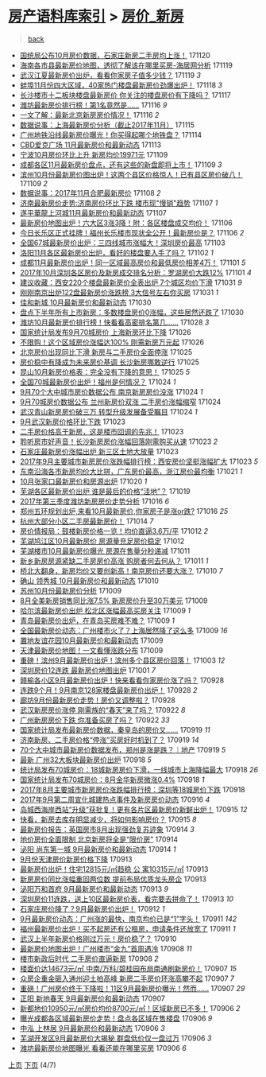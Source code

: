 [房产语料库索引](../../README.md)  > [房价_新房](房价_新房.md)
====
> [back](../README.md)

- [国统局公布10月房价数据，石家庄新房二手房均上涨！](http://jkwz.applinzi.com/ittc/7037971159264527376.html#%E5%9B%BD%E7%BB%9F%E5%B1%80%E5%85%AC%E5%B8%8310%E6%9C%88%E6%88%BF%E4%BB%B7%E6%95%B0%E6%8D%AE%EF%BC%8C%E7%9F%B3%E5%AE%B6%E5%BA%84%E6%96%B0%E6%88%BF%E4%BA%8C%E6%89%8B%E6%88%BF%E5%9D%87%E4%B8%8A%E6%B6%A8%EF%BC%81) 171120  
- [海南各市县最新房价地图，透彻了解该在哪里买房-海居网分析](http://jkwz.applinzi.com/ittc/7037699626919003153.html#%E6%B5%B7%E5%8D%97%E5%90%84%E5%B8%82%E5%8E%BF%E6%9C%80%E6%96%B0%E6%88%BF%E4%BB%B7%E5%9C%B0%E5%9B%BE%EF%BC%8C%E9%80%8F%E5%BD%BB%E4%BA%86%E8%A7%A3%E8%AF%A5%E5%9C%A8%E5%93%AA%E9%87%8C%E4%B9%B0%E6%88%BF-%E6%B5%B7%E5%B1%85%E7%BD%91%E5%88%86%E6%9E%90) 171119  
- [武汉江夏最新房价出炉，看看你家房子值多少钱？](http://jkwz.applinzi.com/ittc/7037588423865533457.html#%E6%AD%A6%E6%B1%89%E6%B1%9F%E5%A4%8F%E6%9C%80%E6%96%B0%E6%88%BF%E4%BB%B7%E5%87%BA%E7%82%89%EF%BC%8C%E7%9C%8B%E7%9C%8B%E4%BD%A0%E5%AE%B6%E6%88%BF%E5%AD%90%E5%80%BC%E5%A4%9A%E5%B0%91%E9%92%B1%EF%BC%9F) 171119 *3* 
- [蚌埠11月份四大区域，40家热门楼盘最新房价劲爆出炉！](http://jkwz.applinzi.com/ittc/7037354484756382737.html#%E8%9A%8C%E5%9F%A011%E6%9C%88%E4%BB%BD%E5%9B%9B%E5%A4%A7%E5%8C%BA%E5%9F%9F%EF%BC%8C40%E5%AE%B6%E7%83%AD%E9%97%A8%E6%A5%BC%E7%9B%98%E6%9C%80%E6%96%B0%E6%88%BF%E4%BB%B7%E5%8A%B2%E7%88%86%E5%87%BA%E7%82%89%EF%BC%81) 171118 *3* 
- [长沙楼市十二板块楼盘最新房价 你关注的楼盘房价有下降吗？](http://jkwz.applinzi.com/ittc/7036931734321497105.html#%E9%95%BF%E6%B2%99%E6%A5%BC%E5%B8%82%E5%8D%81%E4%BA%8C%E6%9D%BF%E5%9D%97%E6%A5%BC%E7%9B%98%E6%9C%80%E6%96%B0%E6%88%BF%E4%BB%B7+%E4%BD%A0%E5%85%B3%E6%B3%A8%E7%9A%84%E6%A5%BC%E7%9B%98%E6%88%BF%E4%BB%B7%E6%9C%89%E4%B8%8B%E9%99%8D%E5%90%97%EF%BC%9F) 171117  
- [潍坊最新房价排行榜！第1名竟然是……](http://jkwz.applinzi.com/ittc/7036619127924458512.html#%E6%BD%8D%E5%9D%8A%E6%9C%80%E6%96%B0%E6%88%BF%E4%BB%B7%E6%8E%92%E8%A1%8C%E6%A6%9C%EF%BC%81%E7%AC%AC1%E5%90%8D%E7%AB%9F%E7%84%B6%E6%98%AF%E2%80%A6%E2%80%A6) 171116 *9* 
- [一文了解：最新北京新房房价情况！](http://jkwz.applinzi.com/ittc/7036615354430784528.html#%E4%B8%80%E6%96%87%E4%BA%86%E8%A7%A3%EF%BC%9A%E6%9C%80%E6%96%B0%E5%8C%97%E4%BA%AC%E6%96%B0%E6%88%BF%E6%88%BF%E4%BB%B7%E6%83%85%E5%86%B5%EF%BC%81) 171116 *2* 
- [数据说事：上海最新房价分析（截止2017年11月）](http://jkwz.applinzi.com/ittc/7036244962017018896.html#%E6%95%B0%E6%8D%AE%E8%AF%B4%E4%BA%8B%EF%BC%9A%E4%B8%8A%E6%B5%B7%E6%9C%80%E6%96%B0%E6%88%BF%E4%BB%B7%E5%88%86%E6%9E%90%EF%BC%88%E6%88%AA%E6%AD%A22017%E5%B9%B411%E6%9C%88%EF%BC%89) 171115  
- [广州地铁沿线最新房价曝光！你买得起哪个地铁盘？](http://jkwz.applinzi.com/ittc/7035817390565229584.html#%E5%B9%BF%E5%B7%9E%E5%9C%B0%E9%93%81%E6%B2%BF%E7%BA%BF%E6%9C%80%E6%96%B0%E6%88%BF%E4%BB%B7%E6%9B%9D%E5%85%89%EF%BC%81%E4%BD%A0%E4%B9%B0%E5%BE%97%E8%B5%B7%E5%93%AA%E4%B8%AA%E5%9C%B0%E9%93%81%E7%9B%98%EF%BC%9F) 171114  
- [CBD爱克广场 11月最新房价和最新动态](http://jkwz.applinzi.com/ittc/7035486525402383376.html#CBD%E7%88%B1%E5%85%8B%E5%B9%BF%E5%9C%BA+11%E6%9C%88%E6%9C%80%E6%96%B0%E6%88%BF%E4%BB%B7%E5%92%8C%E6%9C%80%E6%96%B0%E5%8A%A8%E6%80%81) 171113  
- [宁波10月房价环比上升 新房均价19971元](http://jkwz.applinzi.com/ittc/7033986388318487569.html#%E5%AE%81%E6%B3%A210%E6%9C%88%E6%88%BF%E4%BB%B7%E7%8E%AF%E6%AF%94%E4%B8%8A%E5%8D%87+%E6%96%B0%E6%88%BF%E5%9D%87%E4%BB%B719971%E5%85%83) 171109  
- [成都各区11月最新房价盘点，还有这些的新盘即将上市！](http://jkwz.applinzi.com/ittc/7033957381782897680.html#%E6%88%90%E9%83%BD%E5%90%84%E5%8C%BA11%E6%9C%88%E6%9C%80%E6%96%B0%E6%88%BF%E4%BB%B7%E7%9B%98%E7%82%B9%EF%BC%8C%E8%BF%98%E6%9C%89%E8%BF%99%E4%BA%9B%E7%9A%84%E6%96%B0%E7%9B%98%E5%8D%B3%E5%B0%86%E4%B8%8A%E5%B8%82%EF%BC%81) 171109 *3* 
- [滨州10月份最新房价图出炉！这两个县区价格惊人！已有县区房价破八！](http://jkwz.applinzi.com/ittc/7033894483320636433.html#%E6%BB%A8%E5%B7%9E10%E6%9C%88%E4%BB%BD%E6%9C%80%E6%96%B0%E6%88%BF%E4%BB%B7%E5%9B%BE%E5%87%BA%E7%82%89%EF%BC%81%E8%BF%99%E4%B8%A4%E4%B8%AA%E5%8E%BF%E5%8C%BA%E4%BB%B7%E6%A0%BC%E6%83%8A%E4%BA%BA%EF%BC%81%E5%B7%B2%E6%9C%89%E5%8E%BF%E5%8C%BA%E6%88%BF%E4%BB%B7%E7%A0%B4%E5%85%AB%EF%BC%81) 171109 *2* 
- [数据说事：2017年11月合肥最新房价](http://jkwz.applinzi.com/ittc/7033650936776492049.html#%E6%95%B0%E6%8D%AE%E8%AF%B4%E4%BA%8B%EF%BC%9A2017%E5%B9%B411%E6%9C%88%E5%90%88%E8%82%A5%E6%9C%80%E6%96%B0%E6%88%BF%E4%BB%B7) 171108 *2* 
- [济南最新房价走势:济南房价环比下跌 楼市现&quot;慢销&quot;趋势](http://jkwz.applinzi.com/ittc/7033169283897623568.html#%E6%B5%8E%E5%8D%97%E6%9C%80%E6%96%B0%E6%88%BF%E4%BB%B7%E8%B5%B0%E5%8A%BF%3A%E6%B5%8E%E5%8D%97%E6%88%BF%E4%BB%B7%E7%8E%AF%E6%AF%94%E4%B8%8B%E8%B7%8C+%E6%A5%BC%E5%B8%82%E7%8E%B0%26quot%3B%E6%85%A2%E9%94%80%26quot%3B%E8%B6%8B%E5%8A%BF) 171107 *1* 
- [遂平華龍上河城11月最新房价和最新动态](http://jkwz.applinzi.com/ittc/7033164265714877457.html#%E9%81%82%E5%B9%B3%E8%8F%AF%E9%BE%8D%E4%B8%8A%E6%B2%B3%E5%9F%8E11%E6%9C%88%E6%9C%80%E6%96%B0%E6%88%BF%E4%BB%B7%E5%92%8C%E6%9C%80%E6%96%B0%E5%8A%A8%E6%80%81) 171107  
- [最新房价地图出炉！六大区3涨3降！附：各区楼盘成交均价！](http://jkwz.applinzi.com/ittc/7032945782330754065.html#%E6%9C%80%E6%96%B0%E6%88%BF%E4%BB%B7%E5%9C%B0%E5%9B%BE%E5%87%BA%E7%82%89%EF%BC%81%E5%85%AD%E5%A4%A7%E5%8C%BA3%E6%B6%A83%E9%99%8D%EF%BC%81%E9%99%84%EF%BC%9A%E5%90%84%E5%8C%BA%E6%A5%BC%E7%9B%98%E6%88%90%E4%BA%A4%E5%9D%87%E4%BB%B7%EF%BC%81) 171106  
- [今日长乐区正式挂牌！福州长乐楼市现状全公开！最新房价是？](http://jkwz.applinzi.com/ittc/7032841137683956753.html#%E4%BB%8A%E6%97%A5%E9%95%BF%E4%B9%90%E5%8C%BA%E6%AD%A3%E5%BC%8F%E6%8C%82%E7%89%8C%EF%BC%81%E7%A6%8F%E5%B7%9E%E9%95%BF%E4%B9%90%E6%A5%BC%E5%B8%82%E7%8E%B0%E7%8A%B6%E5%85%A8%E5%85%AC%E5%BC%80%EF%BC%81%E6%9C%80%E6%96%B0%E6%88%BF%E4%BB%B7%E6%98%AF%EF%BC%9F) 171106 *2* 
- [全国67城最新房价出炉：三四线城市涨幅大！深圳房价最高](http://jkwz.applinzi.com/ittc/7031680375808590865.html#%E5%85%A8%E5%9B%BD67%E5%9F%8E%E6%9C%80%E6%96%B0%E6%88%BF%E4%BB%B7%E5%87%BA%E7%82%89%EF%BC%9A%E4%B8%89%E5%9B%9B%E7%BA%BF%E5%9F%8E%E5%B8%82%E6%B6%A8%E5%B9%85%E5%A4%A7%EF%BC%81%E6%B7%B1%E5%9C%B3%E6%88%BF%E4%BB%B7%E6%9C%80%E9%AB%98) 171103  
- [洛阳11月各区最新房价出炉，看好的楼盘要入手了吗？](http://jkwz.applinzi.com/ittc/7031355316296483856.html#%E6%B4%9B%E9%98%B311%E6%9C%88%E5%90%84%E5%8C%BA%E6%9C%80%E6%96%B0%E6%88%BF%E4%BB%B7%E5%87%BA%E7%82%89%EF%BC%8C%E7%9C%8B%E5%A5%BD%E7%9A%84%E6%A5%BC%E7%9B%98%E8%A6%81%E5%85%A5%E6%89%8B%E4%BA%86%E5%90%97%EF%BC%9F) 171102 *1* 
- [成都11月最新房价出炉！同一区域最高房价和最低房价相差4万！](http://jkwz.applinzi.com/ittc/7031012055971267601.html#%E6%88%90%E9%83%BD11%E6%9C%88%E6%9C%80%E6%96%B0%E6%88%BF%E4%BB%B7%E5%87%BA%E7%82%89%EF%BC%81%E5%90%8C%E4%B8%80%E5%8C%BA%E5%9F%9F%E6%9C%80%E9%AB%98%E6%88%BF%E4%BB%B7%E5%92%8C%E6%9C%80%E4%BD%8E%E6%88%BF%E4%BB%B7%E7%9B%B8%E5%B7%AE4%E4%B8%87%EF%BC%81) 171101 *5* 
- [2017年10月深圳各区房价及新房成交排名分析：罗湖房价大跌12%](http://jkwz.applinzi.com/ittc/7030907055790097425.html#2017%E5%B9%B410%E6%9C%88%E6%B7%B1%E5%9C%B3%E5%90%84%E5%8C%BA%E6%88%BF%E4%BB%B7%E5%8F%8A%E6%96%B0%E6%88%BF%E6%88%90%E4%BA%A4%E6%8E%92%E5%90%8D%E5%88%86%E6%9E%90%EF%BC%9A%E7%BD%97%E6%B9%96%E6%88%BF%E4%BB%B7%E5%A4%A7%E8%B7%8C12%25) 171101 *4* 
- [建议收藏：西安220个楼盘最新房价全表出炉 7个城区均价下滑](http://jkwz.applinzi.com/ittc/7030529253081351185.html#%E5%BB%BA%E8%AE%AE%E6%94%B6%E8%97%8F%EF%BC%9A%E8%A5%BF%E5%AE%89220%E4%B8%AA%E6%A5%BC%E7%9B%98%E6%9C%80%E6%96%B0%E6%88%BF%E4%BB%B7%E5%85%A8%E8%A1%A8%E5%87%BA%E7%82%89+7%E4%B8%AA%E5%9F%8E%E5%8C%BA%E5%9D%87%E4%BB%B7%E4%B8%8B%E6%BB%91) 171031 *9* 
- [刚刚南京出炉122盘最新房价涨跌榜 3大信号左右你买房](http://jkwz.applinzi.com/ittc/7030627173629690897.html#%E5%88%9A%E5%88%9A%E5%8D%97%E4%BA%AC%E5%87%BA%E7%82%89122%E7%9B%98%E6%9C%80%E6%96%B0%E6%88%BF%E4%BB%B7%E6%B6%A8%E8%B7%8C%E6%A6%9C+3%E5%A4%A7%E4%BF%A1%E5%8F%B7%E5%B7%A6%E5%8F%B3%E4%BD%A0%E4%B9%B0%E6%88%BF) 171031 *1* 
- [佳和新城 10月最新房价和最新动态](http://jkwz.applinzi.com/ittc/7030237502428939280.html#%E4%BD%B3%E5%92%8C%E6%96%B0%E5%9F%8E+10%E6%9C%88%E6%9C%80%E6%96%B0%E6%88%BF%E4%BB%B7%E5%92%8C%E6%9C%80%E6%96%B0%E5%8A%A8%E6%80%81) 171030  
- [盘点下半年所有上市新房：多数楼盘房价0涨幅，这些居然还跌了](http://jkwz.applinzi.com/ittc/7030199088249832465.html#%E7%9B%98%E7%82%B9%E4%B8%8B%E5%8D%8A%E5%B9%B4%E6%89%80%E6%9C%89%E4%B8%8A%E5%B8%82%E6%96%B0%E6%88%BF%EF%BC%9A%E5%A4%9A%E6%95%B0%E6%A5%BC%E7%9B%98%E6%88%BF%E4%BB%B70%E6%B6%A8%E5%B9%85%EF%BC%8C%E8%BF%99%E4%BA%9B%E5%B1%85%E7%84%B6%E8%BF%98%E8%B7%8C%E4%BA%86) 171030  
- [潍坊10月最新房价排行榜！快看看高密排名第几……](http://jkwz.applinzi.com/ittc/7029538376628306960.html#%E6%BD%8D%E5%9D%8A10%E6%9C%88%E6%9C%80%E6%96%B0%E6%88%BF%E4%BB%B7%E6%8E%92%E8%A1%8C%E6%A6%9C%EF%BC%81%E5%BF%AB%E7%9C%8B%E7%9C%8B%E9%AB%98%E5%AF%86%E6%8E%92%E5%90%8D%E7%AC%AC%E5%87%A0%E2%80%A6%E2%80%A6) 171028 *3* 
- [国家统计局发布9月70城房价 上海新房环比下降](http://jkwz.applinzi.com/ittc/7028750856143504401.html#%E5%9B%BD%E5%AE%B6%E7%BB%9F%E8%AE%A1%E5%B1%80%E5%8F%91%E5%B8%839%E6%9C%8870%E5%9F%8E%E6%88%BF%E4%BB%B7+%E4%B8%8A%E6%B5%B7%E6%96%B0%E6%88%BF%E7%8E%AF%E6%AF%94%E4%B8%8B%E9%99%8D) 171026  
- [不限购！这个区域房价涨幅达100% 刚需新房万元起](http://jkwz.applinzi.com/ittc/7028684969944286225.html#%E4%B8%8D%E9%99%90%E8%B4%AD%EF%BC%81%E8%BF%99%E4%B8%AA%E5%8C%BA%E5%9F%9F%E6%88%BF%E4%BB%B7%E6%B6%A8%E5%B9%85%E8%BE%BE100%25+%E5%88%9A%E9%9C%80%E6%96%B0%E6%88%BF%E4%B8%87%E5%85%83%E8%B5%B7) 171026  
- [北京房价出现同比下滑 新房与二手房价全面停涨](http://jkwz.applinzi.com/ittc/7028454505291711505.html#%E5%8C%97%E4%BA%AC%E6%88%BF%E4%BB%B7%E5%87%BA%E7%8E%B0%E5%90%8C%E6%AF%94%E4%B8%8B%E6%BB%91+%E6%96%B0%E6%88%BF%E4%B8%8E%E4%BA%8C%E6%89%8B%E6%88%BF%E4%BB%B7%E5%85%A8%E9%9D%A2%E5%81%9C%E6%B6%A8) 171025  
- [房价稳中有降成为未来房价基调 长沙新房哪敢逆行](http://jkwz.applinzi.com/ittc/7028363828738393104.html#%E6%88%BF%E4%BB%B7%E7%A8%B3%E4%B8%AD%E6%9C%89%E9%99%8D%E6%88%90%E4%B8%BA%E6%9C%AA%E6%9D%A5%E6%88%BF%E4%BB%B7%E5%9F%BA%E8%B0%83+%E9%95%BF%E6%B2%99%E6%96%B0%E6%88%BF%E5%93%AA%E6%95%A2%E9%80%86%E8%A1%8C) 171025  
- [昆山10月新房价格表：完全没有下降的意思！](http://jkwz.applinzi.com/ittc/7028266915963864081.html#%E6%98%86%E5%B1%B110%E6%9C%88%E6%96%B0%E6%88%BF%E4%BB%B7%E6%A0%BC%E8%A1%A8%EF%BC%9A%E5%AE%8C%E5%85%A8%E6%B2%A1%E6%9C%89%E4%B8%8B%E9%99%8D%E7%9A%84%E6%84%8F%E6%80%9D%EF%BC%81) 171025 *5* 
- [全国70城最新房价出炉！福州是何情况？](http://jkwz.applinzi.com/ittc/7028031143721567249.html#%E5%85%A8%E5%9B%BD70%E5%9F%8E%E6%9C%80%E6%96%B0%E6%88%BF%E4%BB%B7%E5%87%BA%E7%82%89%EF%BC%81%E7%A6%8F%E5%B7%9E%E6%98%AF%E4%BD%95%E6%83%85%E5%86%B5%EF%BC%9F) 171024 *1* 
- [9月70个大中城市房价数据公布 南京新房房价没涨](http://jkwz.applinzi.com/ittc/7027950913807991825.html#9%E6%9C%8870%E4%B8%AA%E5%A4%A7%E4%B8%AD%E5%9F%8E%E5%B8%82%E6%88%BF%E4%BB%B7%E6%95%B0%E6%8D%AE%E5%85%AC%E5%B8%83+%E5%8D%97%E4%BA%AC%E6%96%B0%E6%88%BF%E6%88%BF%E4%BB%B7%E6%B2%A1%E6%B6%A8) 171024 *1* 
- [9月70城房价数据公布 兰州新房价双涨 二手房价涨幅缩窄](http://jkwz.applinzi.com/ittc/7027939209376171025.html#9%E6%9C%8870%E5%9F%8E%E6%88%BF%E4%BB%B7%E6%95%B0%E6%8D%AE%E5%85%AC%E5%B8%83+%E5%85%B0%E5%B7%9E%E6%96%B0%E6%88%BF%E4%BB%B7%E5%8F%8C%E6%B6%A8+%E4%BA%8C%E6%89%8B%E6%88%BF%E4%BB%B7%E6%B6%A8%E5%B9%85%E7%BC%A9%E7%AA%84) 171024  
- [武汉青山新房房价破三万 转型升级发展备受瞩目](http://jkwz.applinzi.com/ittc/7027897179799290896.html#%E6%AD%A6%E6%B1%89%E9%9D%92%E5%B1%B1%E6%96%B0%E6%88%BF%E6%88%BF%E4%BB%B7%E7%A0%B4%E4%B8%89%E4%B8%87+%E8%BD%AC%E5%9E%8B%E5%8D%87%E7%BA%A7%E5%8F%91%E5%B1%95%E5%A4%87%E5%8F%97%E7%9E%A9%E7%9B%AE) 171024 *1* 
- [9月武汉新房价格环比下跌](http://jkwz.applinzi.com/ittc/7027757280077022225.html#9%E6%9C%88%E6%AD%A6%E6%B1%89%E6%96%B0%E6%88%BF%E4%BB%B7%E6%A0%BC%E7%8E%AF%E6%AF%94%E4%B8%8B%E8%B7%8C) 171023  
- [二手房价格高于新房，这是楼市回调的先兆！](http://jkwz.applinzi.com/ittc/7027685170394694673.html#%E4%BA%8C%E6%89%8B%E6%88%BF%E4%BB%B7%E6%A0%BC%E9%AB%98%E4%BA%8E%E6%96%B0%E6%88%BF%EF%BC%8C%E8%BF%99%E6%98%AF%E6%A5%BC%E5%B8%82%E5%9B%9E%E8%B0%83%E7%9A%84%E5%85%88%E5%85%86%EF%BC%81) 171023  
- [聆听房市好声音！长沙新房房价涨幅回落刚需购买从速](http://jkwz.applinzi.com/ittc/7027693801437660177.html#%E8%81%86%E5%90%AC%E6%88%BF%E5%B8%82%E5%A5%BD%E5%A3%B0%E9%9F%B3%EF%BC%81%E9%95%BF%E6%B2%99%E6%96%B0%E6%88%BF%E6%88%BF%E4%BB%B7%E6%B6%A8%E5%B9%85%E5%9B%9E%E8%90%BD%E5%88%9A%E9%9C%80%E8%B4%AD%E4%B9%B0%E4%BB%8E%E9%80%9F) 171023 *2* 
- [石家庄最新房价涨幅出炉 新三区土地大放量](http://jkwz.applinzi.com/ittc/7027679467475043344.html#%E7%9F%B3%E5%AE%B6%E5%BA%84%E6%9C%80%E6%96%B0%E6%88%BF%E4%BB%B7%E6%B6%A8%E5%B9%85%E5%87%BA%E7%82%89+%E6%96%B0%E4%B8%89%E5%8C%BA%E5%9C%9F%E5%9C%B0%E5%A4%A7%E6%94%BE%E9%87%8F) 171023  
- [2017年9月主要城市新房房价涨跌幅排行榜：西安房价坚挺涨幅扩大](http://jkwz.applinzi.com/ittc/7027646519044473873.html#2017%E5%B9%B49%E6%9C%88%E4%B8%BB%E8%A6%81%E5%9F%8E%E5%B8%82%E6%96%B0%E6%88%BF%E6%88%BF%E4%BB%B7%E6%B6%A8%E8%B7%8C%E5%B9%85%E6%8E%92%E8%A1%8C%E6%A6%9C%EF%BC%9A%E8%A5%BF%E5%AE%89%E6%88%BF%E4%BB%B7%E5%9D%9A%E6%8C%BA%E6%B6%A8%E5%B9%85%E6%89%A9%E5%A4%A7) 171023 *5* 
- [东南沿海各市新房均价大比拼，广东房价最高，浙江房价最均衡](http://jkwz.applinzi.com/ittc/7026967914085876753.html#%E4%B8%9C%E5%8D%97%E6%B2%BF%E6%B5%B7%E5%90%84%E5%B8%82%E6%96%B0%E6%88%BF%E5%9D%87%E4%BB%B7%E5%A4%A7%E6%AF%94%E6%8B%BC%EF%BC%8C%E5%B9%BF%E4%B8%9C%E6%88%BF%E4%BB%B7%E6%9C%80%E9%AB%98%EF%BC%8C%E6%B5%99%E6%B1%9F%E6%88%BF%E4%BB%B7%E6%9C%80%E5%9D%87%E8%A1%A1) 171021 *1* 
- [10月张家口最新房价和房源出炉](http://jkwz.applinzi.com/ittc/7026540888354980881.html#10%E6%9C%88%E5%BC%A0%E5%AE%B6%E5%8F%A3%E6%9C%80%E6%96%B0%E6%88%BF%E4%BB%B7%E5%92%8C%E6%88%BF%E6%BA%90%E5%87%BA%E7%82%89) 171020 *1* 
- [芜湖各区最新房价出炉 谁是最后的价格“洼地”？](http://jkwz.applinzi.com/ittc/7026064541656548369.html#%E8%8A%9C%E6%B9%96%E5%90%84%E5%8C%BA%E6%9C%80%E6%96%B0%E6%88%BF%E4%BB%B7%E5%87%BA%E7%82%89+%E8%B0%81%E6%98%AF%E6%9C%80%E5%90%8E%E7%9A%84%E4%BB%B7%E6%A0%BC%E2%80%9C%E6%B4%BC%E5%9C%B0%E2%80%9D%EF%BC%9F) 171019  
- [2017年第三季度潍坊新房房价走势分析](http://jkwz.applinzi.com/ittc/7024968130290517009.html#2017%E5%B9%B4%E7%AC%AC%E4%B8%89%E5%AD%A3%E5%BA%A6%E6%BD%8D%E5%9D%8A%E6%96%B0%E6%88%BF%E6%88%BF%E4%BB%B7%E8%B5%B0%E5%8A%BF%E5%88%86%E6%9E%90) 171016 *6* 
- [郑州五环规划出炉,来看10月最新房价,你家房子是涨or跌?](http://jkwz.applinzi.com/ittc/7024957422278542352.html#%E9%83%91%E5%B7%9E%E4%BA%94%E7%8E%AF%E8%A7%84%E5%88%92%E5%87%BA%E7%82%89%2C%E6%9D%A5%E7%9C%8B10%E6%9C%88%E6%9C%80%E6%96%B0%E6%88%BF%E4%BB%B7%2C%E4%BD%A0%E5%AE%B6%E6%88%BF%E5%AD%90%E6%98%AF%E6%B6%A8or%E8%B7%8C%3F) 171016 *25* 
- [杭州大部分小区二手房最新房价！](http://jkwz.applinzi.com/ittc/7024249641481274385.html#%E6%9D%AD%E5%B7%9E%E5%A4%A7%E9%83%A8%E5%88%86%E5%B0%8F%E5%8C%BA%E4%BA%8C%E6%89%8B%E6%88%BF%E6%9C%80%E6%96%B0%E6%88%BF%E4%BB%B7%EF%BC%81) 171014 *7* 
- [房价情报局：鼓楼新房价格一览！均价直逼3.6万/平](http://jkwz.applinzi.com/ittc/7023573095531676689.html#%E6%88%BF%E4%BB%B7%E6%83%85%E6%8A%A5%E5%B1%80%EF%BC%9A%E9%BC%93%E6%A5%BC%E6%96%B0%E6%88%BF%E4%BB%B7%E6%A0%BC%E4%B8%80%E8%A7%88%EF%BC%81%E5%9D%87%E4%BB%B7%E7%9B%B4%E9%80%BC3.6%E4%B8%87%2F%E5%B9%B3) 171012 *2* 
- [芜湖鸠江区10月最新房价 房源量充足房价稳定](http://jkwz.applinzi.com/ittc/7023523632356262929.html#%E8%8A%9C%E6%B9%96%E9%B8%A0%E6%B1%9F%E5%8C%BA10%E6%9C%88%E6%9C%80%E6%96%B0%E6%88%BF%E4%BB%B7+%E6%88%BF%E6%BA%90%E9%87%8F%E5%85%85%E8%B6%B3%E6%88%BF%E4%BB%B7%E7%A8%B3%E5%AE%9A) 171012  
- [芜湖楼市10月最新房价曝光 房源在售量分秒递减](http://jkwz.applinzi.com/ittc/7023230232692261904.html#%E8%8A%9C%E6%B9%96%E6%A5%BC%E5%B8%8210%E6%9C%88%E6%9C%80%E6%96%B0%E6%88%BF%E4%BB%B7%E6%9B%9D%E5%85%89+%E6%88%BF%E6%BA%90%E5%9C%A8%E5%94%AE%E9%87%8F%E5%88%86%E7%A7%92%E9%80%92%E5%87%8F) 171011  
- [新乡新房房源紧缺二手房房价高涨 购房者何去何从？](http://jkwz.applinzi.com/ittc/7023181097452700689.html#%E6%96%B0%E4%B9%A1%E6%96%B0%E6%88%BF%E6%88%BF%E6%BA%90%E7%B4%A7%E7%BC%BA%E4%BA%8C%E6%89%8B%E6%88%BF%E6%88%BF%E4%BB%B7%E9%AB%98%E6%B6%A8+%E8%B4%AD%E6%88%BF%E8%80%85%E4%BD%95%E5%8E%BB%E4%BD%95%E4%BB%8E%EF%BC%9F) 171011 *1* 
- [桥北大翻身，新房均价又要创新高！南京房价还要大涨？](http://jkwz.applinzi.com/ittc/7022843921854628880.html#%E6%A1%A5%E5%8C%97%E5%A4%A7%E7%BF%BB%E8%BA%AB%EF%BC%8C%E6%96%B0%E6%88%BF%E5%9D%87%E4%BB%B7%E5%8F%88%E8%A6%81%E5%88%9B%E6%96%B0%E9%AB%98%EF%BC%81%E5%8D%97%E4%BA%AC%E6%88%BF%E4%BB%B7%E8%BF%98%E8%A6%81%E5%A4%A7%E6%B6%A8%EF%BC%9F) 171010 *7* 
- [确山 领秀城 10月最新房价和最新动态](http://jkwz.applinzi.com/ittc/7022810682901398544.html#%E7%A1%AE%E5%B1%B1+%E9%A2%86%E7%A7%80%E5%9F%8E+10%E6%9C%88%E6%9C%80%E6%96%B0%E6%88%BF%E4%BB%B7%E5%92%8C%E6%9C%80%E6%96%B0%E5%8A%A8%E6%80%81) 171010  
- [苏州10月份最新房价分析](http://jkwz.applinzi.com/ittc/7022545617224729616.html#%E8%8B%8F%E5%B7%9E10%E6%9C%88%E4%BB%BD%E6%9C%80%E6%96%B0%E6%88%BF%E4%BB%B7%E5%88%86%E6%9E%90) 171009  
- [8月全美新房销售同比涨7.5% 新房房价升至30万美元](http://jkwz.applinzi.com/ittc/7022507114923295760.html#8%E6%9C%88%E5%85%A8%E7%BE%8E%E6%96%B0%E6%88%BF%E9%94%80%E5%94%AE%E5%90%8C%E6%AF%94%E6%B6%A87.5%25+%E6%96%B0%E6%88%BF%E6%88%BF%E4%BB%B7%E5%8D%87%E8%87%B330%E4%B8%87%E7%BE%8E%E5%85%83) 171009  
- [哈尔滨最新房价出炉 松北区涨幅最高买房关注](http://jkwz.applinzi.com/ittc/7022456039356761105.html#%E5%93%88%E5%B0%94%E6%BB%A8%E6%9C%80%E6%96%B0%E6%88%BF%E4%BB%B7%E5%87%BA%E7%82%89+%E6%9D%BE%E5%8C%97%E5%8C%BA%E6%B6%A8%E5%B9%85%E6%9C%80%E9%AB%98%E4%B9%B0%E6%88%BF%E5%85%B3%E6%B3%A8) 171009 *1* 
- [青岛最新房价出炉，在青岛买房难不难？](http://jkwz.applinzi.com/ittc/7022454394912769041.html#%E9%9D%92%E5%B2%9B%E6%9C%80%E6%96%B0%E6%88%BF%E4%BB%B7%E5%87%BA%E7%82%89%EF%BC%8C%E5%9C%A8%E9%9D%92%E5%B2%9B%E4%B9%B0%E6%88%BF%E9%9A%BE%E4%B8%8D%E9%9A%BE%EF%BC%9F) 171009 *1* 
- [全国最新房价动态：广州楼市火了？上海居然降了这么多](http://jkwz.applinzi.com/ittc/7022402768449569808.html#%E5%85%A8%E5%9B%BD%E6%9C%80%E6%96%B0%E6%88%BF%E4%BB%B7%E5%8A%A8%E6%80%81%EF%BC%9A%E5%B9%BF%E5%B7%9E%E6%A5%BC%E5%B8%82%E7%81%AB%E4%BA%86%EF%BC%9F%E4%B8%8A%E6%B5%B7%E5%B1%85%E7%84%B6%E9%99%8D%E4%BA%86%E8%BF%99%E4%B9%88%E5%A4%9A) 171009 *16* 
- [置地友谊花园10月最新房价和最新动态](http://jkwz.applinzi.com/ittc/7022378822408864784.html#%E7%BD%AE%E5%9C%B0%E5%8F%8B%E8%B0%8A%E8%8A%B1%E5%9B%AD10%E6%9C%88%E6%9C%80%E6%96%B0%E6%88%BF%E4%BB%B7%E5%92%8C%E6%9C%80%E6%96%B0%E5%8A%A8%E6%80%81) 171009  
- [天津最新房价地图！一文看懂涨跌分布](http://jkwz.applinzi.com/ittc/7022370758146393105.html#%E5%A4%A9%E6%B4%A5%E6%9C%80%E6%96%B0%E6%88%BF%E4%BB%B7%E5%9C%B0%E5%9B%BE%EF%BC%81%E4%B8%80%E6%96%87%E7%9C%8B%E6%87%82%E6%B6%A8%E8%B7%8C%E5%88%86%E5%B8%83) 171009  
- [重磅！滨州9月最新房价出炉！滨州多个县区房价回落！](http://jkwz.applinzi.com/ittc/7020202919515931664.html#%E9%87%8D%E7%A3%85%EF%BC%81%E6%BB%A8%E5%B7%9E9%E6%9C%88%E6%9C%80%E6%96%B0%E6%88%BF%E4%BB%B7%E5%87%BA%E7%82%89%EF%BC%81%E6%BB%A8%E5%B7%9E%E5%A4%9A%E4%B8%AA%E5%8E%BF%E5%8C%BA%E6%88%BF%E4%BB%B7%E5%9B%9E%E8%90%BD%EF%BC%81) 171003 *12* 
- [深圳房价12连跌 最新房价地图出炉](http://jkwz.applinzi.com/ittc/7019386343615104017.html#%E6%B7%B1%E5%9C%B3%E6%88%BF%E4%BB%B712%E8%BF%9E%E8%B7%8C+%E6%9C%80%E6%96%B0%E6%88%BF%E4%BB%B7%E5%9C%B0%E5%9B%BE%E5%87%BA%E7%82%89) 171001 *7* 
- [赣榆各小区9月最新房价出炉！快来看看你家房价涨了吗？](http://jkwz.applinzi.com/ittc/7018453280433374224.html#%E8%B5%A3%E6%A6%86%E5%90%84%E5%B0%8F%E5%8C%BA9%E6%9C%88%E6%9C%80%E6%96%B0%E6%88%BF%E4%BB%B7%E5%87%BA%E7%82%89%EF%BC%81%E5%BF%AB%E6%9D%A5%E7%9C%8B%E7%9C%8B%E4%BD%A0%E5%AE%B6%E6%88%BF%E4%BB%B7%E6%B6%A8%E4%BA%86%E5%90%97%EF%BC%9F) 170928  
- [连跌9个月！9月南京128家楼盘最新房价出炉！](http://jkwz.applinzi.com/ittc/7018388910147896336.html#%E8%BF%9E%E8%B7%8C9%E4%B8%AA%E6%9C%88%EF%BC%819%E6%9C%88%E5%8D%97%E4%BA%AC128%E5%AE%B6%E6%A5%BC%E7%9B%98%E6%9C%80%E6%96%B0%E6%88%BF%E4%BB%B7%E5%87%BA%E7%82%89%EF%BC%81) 170928 *2* 
- [廊坊9月份最新房价走势！房价又调整啦？](http://jkwz.applinzi.com/ittc/7018311394108376081.html#%E5%BB%8A%E5%9D%8A9%E6%9C%88%E4%BB%BD%E6%9C%80%E6%96%B0%E6%88%BF%E4%BB%B7%E8%B5%B0%E5%8A%BF%EF%BC%81%E6%88%BF%E4%BB%B7%E5%8F%88%E8%B0%83%E6%95%B4%E5%95%A6%EF%BC%9F) 170928  
- [武汉新房房价涨停 刚需族的“春天”来了吗？](http://jkwz.applinzi.com/ittc/7016197793948107793.html#%E6%AD%A6%E6%B1%89%E6%96%B0%E6%88%BF%E6%88%BF%E4%BB%B7%E6%B6%A8%E5%81%9C+%E5%88%9A%E9%9C%80%E6%97%8F%E7%9A%84%E2%80%9C%E6%98%A5%E5%A4%A9%E2%80%9D%E6%9D%A5%E4%BA%86%E5%90%97%EF%BC%9F) 170922 *8* 
- [广州新房房价下跌 你准备买房了吗？](http://jkwz.applinzi.com/ittc/7016066428229387280.html#%E5%B9%BF%E5%B7%9E%E6%96%B0%E6%88%BF%E6%88%BF%E4%BB%B7%E4%B8%8B%E8%B7%8C+%E4%BD%A0%E5%87%86%E5%A4%87%E4%B9%B0%E6%88%BF%E4%BA%86%E5%90%97%EF%BC%9F) 170922 *33* 
- [国家统计局发布最新房价数据，秦皇岛的房价又……](http://jkwz.applinzi.com/ittc/7015080465541891088.html#%E5%9B%BD%E5%AE%B6%E7%BB%9F%E8%AE%A1%E5%B1%80%E5%8F%91%E5%B8%83%E6%9C%80%E6%96%B0%E6%88%BF%E4%BB%B7%E6%95%B0%E6%8D%AE%EF%BC%8C%E7%A7%A6%E7%9A%87%E5%B2%9B%E7%9A%84%E6%88%BF%E4%BB%B7%E5%8F%88%E2%80%A6%E2%80%A6) 170919 *11* 
- [济南新房、二手房价格“停涨”买房好时机到了？](http://jkwz.applinzi.com/ittc/7015073281512834064.html#%E6%B5%8E%E5%8D%97%E6%96%B0%E6%88%BF%E3%80%81%E4%BA%8C%E6%89%8B%E6%88%BF%E4%BB%B7%E6%A0%BC%E2%80%9C%E5%81%9C%E6%B6%A8%E2%80%9D%E4%B9%B0%E6%88%BF%E5%A5%BD%E6%97%B6%E6%9C%BA%E5%88%B0%E4%BA%86%EF%BC%9F) 170919 *14* 
- [70个大中城市最新房价数据发布，郑州是涨是跌？｜地产](http://jkwz.applinzi.com/ittc/7014960875889493008.html#70%E4%B8%AA%E5%A4%A7%E4%B8%AD%E5%9F%8E%E5%B8%82%E6%9C%80%E6%96%B0%E6%88%BF%E4%BB%B7%E6%95%B0%E6%8D%AE%E5%8F%91%E5%B8%83%EF%BC%8C%E9%83%91%E5%B7%9E%E6%98%AF%E6%B6%A8%E6%98%AF%E8%B7%8C%EF%BC%9F%EF%BD%9C%E5%9C%B0%E4%BA%A7) 170919 *5* 
- [最新 广州32大板块最新房价出炉](http://jkwz.applinzi.com/ittc/7014706209465304081.html#%E6%9C%80%E6%96%B0+%E5%B9%BF%E5%B7%9E32%E5%A4%A7%E6%9D%BF%E5%9D%97%E6%9C%80%E6%96%B0%E6%88%BF%E4%BB%B7%E5%87%BA%E7%82%89) 170918 *5* 
- [统计局发布70城房价：18城新房房价下滑，一线城市上海降幅最大](http://jkwz.applinzi.com/ittc/7014689684117259281.html#%E7%BB%9F%E8%AE%A1%E5%B1%80%E5%8F%91%E5%B8%8370%E5%9F%8E%E6%88%BF%E4%BB%B7%EF%BC%9A18%E5%9F%8E%E6%96%B0%E6%88%BF%E6%88%BF%E4%BB%B7%E4%B8%8B%E6%BB%91%EF%BC%8C%E4%B8%80%E7%BA%BF%E5%9F%8E%E5%B8%82%E4%B8%8A%E6%B5%B7%E9%99%8D%E5%B9%85%E6%9C%80%E5%A4%A7) 170918 *26* 
- [国家统计局发布70城房价：8月金华新房微涨0.4%](http://jkwz.applinzi.com/ittc/7014689255870432272.html#%E5%9B%BD%E5%AE%B6%E7%BB%9F%E8%AE%A1%E5%B1%80%E5%8F%91%E5%B8%8370%E5%9F%8E%E6%88%BF%E4%BB%B7%EF%BC%9A8%E6%9C%88%E9%87%91%E5%8D%8E%E6%96%B0%E6%88%BF%E5%BE%AE%E6%B6%A80.4%25) 170918 *1* 
- [2017年8月主要城市新房房价涨跌幅排行榜：深圳等18城房价下跌](http://jkwz.applinzi.com/ittc/7014596995069772817.html#2017%E5%B9%B48%E6%9C%88%E4%B8%BB%E8%A6%81%E5%9F%8E%E5%B8%82%E6%96%B0%E6%88%BF%E6%88%BF%E4%BB%B7%E6%B6%A8%E8%B7%8C%E5%B9%85%E6%8E%92%E8%A1%8C%E6%A6%9C%EF%BC%9A%E6%B7%B1%E5%9C%B3%E7%AD%8918%E5%9F%8E%E6%88%BF%E4%BB%B7%E4%B8%8B%E8%B7%8C) 170918  
- [2017年9月第二周宣化城建热点事件及新房房价动态](http://jkwz.applinzi.com/ittc/7013838981039653905.html#2017%E5%B9%B49%E6%9C%88%E7%AC%AC%E4%BA%8C%E5%91%A8%E5%AE%A3%E5%8C%96%E5%9F%8E%E5%BB%BA%E7%83%AD%E7%82%B9%E4%BA%8B%E4%BB%B6%E5%8F%8A%E6%96%B0%E6%88%BF%E6%88%BF%E4%BB%B7%E5%8A%A8%E6%80%81) 170916 *4* 
- [岛城西海岸西站“升级”获批复！更有各片区最新房价新鲜出炉！](http://jkwz.applinzi.com/ittc/7013592668033254417.html#%E5%B2%9B%E5%9F%8E%E8%A5%BF%E6%B5%B7%E5%B2%B8%E8%A5%BF%E7%AB%99%E2%80%9C%E5%8D%87%E7%BA%A7%E2%80%9D%E8%8E%B7%E6%89%B9%E5%A4%8D%EF%BC%81%E6%9B%B4%E6%9C%89%E5%90%84%E7%89%87%E5%8C%BA%E6%9C%80%E6%96%B0%E6%88%BF%E4%BB%B7%E6%96%B0%E9%B2%9C%E5%87%BA%E7%82%89%EF%BC%81) 170915 *12* 
- [快看，新房去库存明显减少，将如何影响房价？](http://jkwz.applinzi.com/ittc/7013463058113102864.html#%E5%BF%AB%E7%9C%8B%EF%BC%8C%E6%96%B0%E6%88%BF%E5%8E%BB%E5%BA%93%E5%AD%98%E6%98%8E%E6%98%BE%E5%87%8F%E5%B0%91%EF%BC%8C%E5%B0%86%E5%A6%82%E4%BD%95%E5%BD%B1%E5%93%8D%E6%88%BF%E4%BB%B7%EF%BC%9F) 170915 *8* 
- [最新房价报告：英国房市8月出现强劲复苏迹象](http://jkwz.applinzi.com/ittc/7013127190357738513.html#%E6%9C%80%E6%96%B0%E6%88%BF%E4%BB%B7%E6%8A%A5%E5%91%8A%EF%BC%9A%E8%8B%B1%E5%9B%BD%E6%88%BF%E5%B8%828%E6%9C%88%E5%87%BA%E7%8E%B0%E5%BC%BA%E5%8A%B2%E5%A4%8D%E8%8B%8F%E8%BF%B9%E8%B1%A1) 170914 *3* 
- [地价房价全面限制 北京新房将全是“限价房”](http://jkwz.applinzi.com/ittc/7013105297839883024.html#%E5%9C%B0%E4%BB%B7%E6%88%BF%E4%BB%B7%E5%85%A8%E9%9D%A2%E9%99%90%E5%88%B6+%E5%8C%97%E4%BA%AC%E6%96%B0%E6%88%BF%E5%B0%86%E5%85%A8%E6%98%AF%E2%80%9C%E9%99%90%E4%BB%B7%E6%88%BF%E2%80%9D) 170914  
- [泌阳 尚东第一城 9月最新房价和最新动态](http://jkwz.applinzi.com/ittc/7013078804480918545.html#%E6%B3%8C%E9%98%B3+%E5%B0%9A%E4%B8%9C%E7%AC%AC%E4%B8%80%E5%9F%8E+9%E6%9C%88%E6%9C%80%E6%96%B0%E6%88%BF%E4%BB%B7%E5%92%8C%E6%9C%80%E6%96%B0%E5%8A%A8%E6%80%81) 170914 *1* 
- [9月份天津房价新房价格下降](http://jkwz.applinzi.com/ittc/7012811876533273360.html#9%E6%9C%88%E4%BB%BD%E5%A4%A9%E6%B4%A5%E6%88%BF%E4%BB%B7%E6%96%B0%E6%88%BF%E4%BB%B7%E6%A0%BC%E4%B8%8B%E9%99%8D) 170913  
- [最新房价出炉！住宅12815元/㎡趋稳 公 寓10315元/㎡](http://jkwz.applinzi.com/ittc/7012734403497952272.html#%E6%9C%80%E6%96%B0%E6%88%BF%E4%BB%B7%E5%87%BA%E7%82%89%EF%BC%81%E4%BD%8F%E5%AE%8512815%E5%85%83%2F%E3%8E%A1%E8%B6%8B%E7%A8%B3+%E5%85%AC+%E5%AF%9310315%E5%85%83%2F%E3%8E%A1) 170913  
- [新房房价同比涨幅重回两位数 提前布局优质龙头房企](http://jkwz.applinzi.com/ittc/7012732370837570321.html#%E6%96%B0%E6%88%BF%E6%88%BF%E4%BB%B7%E5%90%8C%E6%AF%94%E6%B6%A8%E5%B9%85%E9%87%8D%E5%9B%9E%E4%B8%A4%E4%BD%8D%E6%95%B0+%E6%8F%90%E5%89%8D%E5%B8%83%E5%B1%80%E4%BC%98%E8%B4%A8%E9%BE%99%E5%A4%B4%E6%88%BF%E4%BC%81) 170913  
- [泌阳万和首府 9月最新房价和最新动态](http://jkwz.applinzi.com/ittc/7012705219207758864.html#%E6%B3%8C%E9%98%B3%E4%B8%87%E5%92%8C%E9%A6%96%E5%BA%9C+9%E6%9C%88%E6%9C%80%E6%96%B0%E6%88%BF%E4%BB%B7%E5%92%8C%E6%9C%80%E6%96%B0%E5%8A%A8%E6%80%81) 170913 *9* 
- [深圳房价11连跌，送上10区最新房价表，看完要去拼命了！](http://jkwz.applinzi.com/ittc/7012679635652051985.html#%E6%B7%B1%E5%9C%B3%E6%88%BF%E4%BB%B711%E8%BF%9E%E8%B7%8C%EF%BC%8C%E9%80%81%E4%B8%8A10%E5%8C%BA%E6%9C%80%E6%96%B0%E6%88%BF%E4%BB%B7%E8%A1%A8%EF%BC%8C%E7%9C%8B%E5%AE%8C%E8%A6%81%E5%8E%BB%E6%8B%BC%E5%91%BD%E4%BA%86%EF%BC%81) 170913 *10* 
- [石家庄房价降了？9月最新房价出炉！](http://jkwz.applinzi.com/ittc/7012514922116940561.html#%E7%9F%B3%E5%AE%B6%E5%BA%84%E6%88%BF%E4%BB%B7%E9%99%8D%E4%BA%86%EF%BC%9F9%E6%9C%88%E6%9C%80%E6%96%B0%E6%88%BF%E4%BB%B7%E5%87%BA%E7%82%89%EF%BC%81) 170912 *1* 
- [9月最新房价动态：广州涨的最快，南京均价已是“1”字头！](http://jkwz.applinzi.com/ittc/7011998462621778961.html#9%E6%9C%88%E6%9C%80%E6%96%B0%E6%88%BF%E4%BB%B7%E5%8A%A8%E6%80%81%EF%BC%9A%E5%B9%BF%E5%B7%9E%E6%B6%A8%E7%9A%84%E6%9C%80%E5%BF%AB%EF%BC%8C%E5%8D%97%E4%BA%AC%E5%9D%87%E4%BB%B7%E5%B7%B2%E6%98%AF%E2%80%9C1%E2%80%9D%E5%AD%97%E5%A4%B4%EF%BC%81) 170911 *142* 
- [福州最新房价出炉！买不起房还有公租房，申请条件还放宽了](http://jkwz.applinzi.com/ittc/7011987442280956688.html#%E7%A6%8F%E5%B7%9E%E6%9C%80%E6%96%B0%E6%88%BF%E4%BB%B7%E5%87%BA%E7%82%89%EF%BC%81%E4%B9%B0%E4%B8%8D%E8%B5%B7%E6%88%BF%E8%BF%98%E6%9C%89%E5%85%AC%E7%A7%9F%E6%88%BF%EF%BC%8C%E7%94%B3%E8%AF%B7%E6%9D%A1%E4%BB%B6%E8%BF%98%E6%94%BE%E5%AE%BD%E4%BA%86) 170911 *1* 
- [武汉上半年新房价格刚过万元！房价稳了？](http://jkwz.applinzi.com/ittc/7011660495487238928.html#%E6%AD%A6%E6%B1%89%E4%B8%8A%E5%8D%8A%E5%B9%B4%E6%96%B0%E6%88%BF%E4%BB%B7%E6%A0%BC%E5%88%9A%E8%BF%87%E4%B8%87%E5%85%83%EF%BC%81%E6%88%BF%E4%BB%B7%E7%A8%B3%E4%BA%86%EF%BC%9F) 170910  
- [最新房价地图出炉！广州楼市“金九”首周遇冷](http://jkwz.applinzi.com/ittc/7010929352576074769.html#%E6%9C%80%E6%96%B0%E6%88%BF%E4%BB%B7%E5%9C%B0%E5%9B%BE%E5%87%BA%E7%82%89%EF%BC%81%E5%B9%BF%E5%B7%9E%E6%A5%BC%E5%B8%82%E2%80%9C%E9%87%91%E4%B9%9D%E2%80%9D%E9%A6%96%E5%91%A8%E9%81%87%E5%86%B7) 170908 *11* 
- [楼市新政后时代 二手房价直逼新房](http://jkwz.applinzi.com/ittc/7010762046847845392.html#%E6%A5%BC%E5%B8%82%E6%96%B0%E6%94%BF%E5%90%8E%E6%97%B6%E4%BB%A3+%E4%BA%8C%E6%89%8B%E6%88%BF%E4%BB%B7%E7%9B%B4%E9%80%BC%E6%96%B0%E6%88%BF) 170908 *2* 
- [楼面价达14673元/㎡ 中南/万科/碧桂园布局南通刷新房价！](http://jkwz.applinzi.com/ittc/7010609098956211216.html#%E6%A5%BC%E9%9D%A2%E4%BB%B7%E8%BE%BE14673%E5%85%83%2F%E3%8E%A1+%E4%B8%AD%E5%8D%97%2F%E4%B8%87%E7%A7%91%2F%E7%A2%A7%E6%A1%82%E5%9B%AD%E5%B8%83%E5%B1%80%E5%8D%97%E9%80%9A%E5%88%B7%E6%96%B0%E6%88%BF%E4%BB%B7%EF%BC%81) 170907 *15* 
- [众房企重金砸入通州迎土拍高峰 新房二手房价环涨高攀不起](http://jkwz.applinzi.com/ittc/7010602252895781904.html#%E4%BC%97%E6%88%BF%E4%BC%81%E9%87%8D%E9%87%91%E7%A0%B8%E5%85%A5%E9%80%9A%E5%B7%9E%E8%BF%8E%E5%9C%9F%E6%8B%8D%E9%AB%98%E5%B3%B0+%E6%96%B0%E6%88%BF%E4%BA%8C%E6%89%8B%E6%88%BF%E4%BB%B7%E7%8E%AF%E6%B6%A8%E9%AB%98%E6%94%80%E4%B8%8D%E8%B5%B7) 170907 *7* 
- [重磅！广州房价终于下降啦！11区9月最新房价曝光！然而……](http://jkwz.applinzi.com/ittc/7010498101981479952.html#%E9%87%8D%E7%A3%85%EF%BC%81%E5%B9%BF%E5%B7%9E%E6%88%BF%E4%BB%B7%E7%BB%88%E4%BA%8E%E4%B8%8B%E9%99%8D%E5%95%A6%EF%BC%8111%E5%8C%BA9%E6%9C%88%E6%9C%80%E6%96%B0%E6%88%BF%E4%BB%B7%E6%9B%9D%E5%85%89%EF%BC%81%E7%84%B6%E8%80%8C%E2%80%A6%E2%80%A6) 170907 *29* 
- [正阳 新地春天 9月最新房价和最新动态](http://jkwz.applinzi.com/ittc/7010482044667429905.html#%E6%AD%A3%E9%98%B3+%E6%96%B0%E5%9C%B0%E6%98%A5%E5%A4%A9+9%E6%9C%88%E6%9C%80%E6%96%B0%E6%88%BF%E4%BB%B7%E5%92%8C%E6%9C%80%E6%96%B0%E5%8A%A8%E6%80%81) 170907  
- [新都地价10950元/㎡房价均价8700元/㎡！区域新房已不多！](http://jkwz.applinzi.com/ittc/7010152923349386256.html#%E6%96%B0%E9%83%BD%E5%9C%B0%E4%BB%B710950%E5%85%83%2F%E3%8E%A1%E6%88%BF%E4%BB%B7%E5%9D%87%E4%BB%B78700%E5%85%83%2F%E3%8E%A1%EF%BC%81%E5%8C%BA%E5%9F%9F%E6%96%B0%E6%88%BF%E5%B7%B2%E4%B8%8D%E5%A4%9A%EF%BC%81) 170906 *2* 
- [曝光成都各区域最新房价走势！盘点各区域在售楼盘](http://jkwz.applinzi.com/ittc/7010119208468481041.html#%E6%9B%9D%E5%85%89%E6%88%90%E9%83%BD%E5%90%84%E5%8C%BA%E5%9F%9F%E6%9C%80%E6%96%B0%E6%88%BF%E4%BB%B7%E8%B5%B0%E5%8A%BF%EF%BC%81%E7%9B%98%E7%82%B9%E5%90%84%E5%8C%BA%E5%9F%9F%E5%9C%A8%E5%94%AE%E6%A5%BC%E7%9B%98) 170906 *9* 
- [中泓 上林居 9月最新房价和最新动态](http://jkwz.applinzi.com/ittc/7010104971096491025.html#%E4%B8%AD%E6%B3%93+%E4%B8%8A%E6%9E%97%E5%B1%85+9%E6%9C%88%E6%9C%80%E6%96%B0%E6%88%BF%E4%BB%B7%E5%92%8C%E6%9C%80%E6%96%B0%E5%8A%A8%E6%80%81) 170906 *3* 
- [芜湖开发区9月最新房价大揭秘 群盘低价仅一盘过万](http://jkwz.applinzi.com/ittc/7010084588813288464.html#%E8%8A%9C%E6%B9%96%E5%BC%80%E5%8F%91%E5%8C%BA9%E6%9C%88%E6%9C%80%E6%96%B0%E6%88%BF%E4%BB%B7%E5%A4%A7%E6%8F%AD%E7%A7%98+%E7%BE%A4%E7%9B%98%E4%BD%8E%E4%BB%B7%E4%BB%85%E4%B8%80%E7%9B%98%E8%BF%87%E4%B8%87) 170906 *3* 
- [潍坊最新房价地图曝光 看看还能在哪里买房](http://jkwz.applinzi.com/ittc/7010037594325517328.html#%E6%BD%8D%E5%9D%8A%E6%9C%80%E6%96%B0%E6%88%BF%E4%BB%B7%E5%9C%B0%E5%9B%BE%E6%9B%9D%E5%85%89+%E7%9C%8B%E7%9C%8B%E8%BF%98%E8%83%BD%E5%9C%A8%E5%93%AA%E9%87%8C%E4%B9%B0%E6%88%BF) 170906 *6* 


 [上页](房价_新房5.md) [下页](房价_新房3.md)          (4/7)